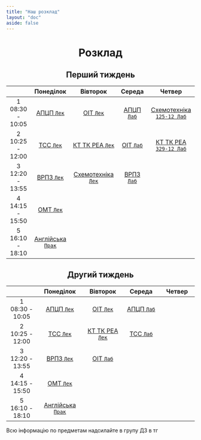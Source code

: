 ```yaml
---
title: "Наш розклад"
layout: "doc"
aside: false
---
```


<h1>Розклад</h1>

<h2 id="firstWeekH2">Перший тиждень</h2>

<div id="firstWeek">

|                    |              Понеділок              |                Вівторок                |           Середа           |                    Четвер                     |
| :----------------: | :---------------------------------: | :------------------------------------: | :------------------------: | :-------------------------------------------: |
| 1<br>08:30 - 10:05 |     [АПЦП `Лек`](/tasks/APTSP)      |        [ОІТ `Лек`](/tasks/OIT)         | [АПЦП `Лаб`](/tasks/APTSP) | [Схемотехніка `125-12 Лаб`](/tasks/circuitry) |
| 2<br>10:25 - 12:00 |       [ТСС `Лек`](/tasks/TSS)       |   [КТ ТК РЕА `Лек`](/tasks/KTTKREA)    |  [ОІТ `Лаб`](/tasks/OIT)   |   [КТ ТК РЕА `329-12 Лаб`](/tasks/KTTKREA)    |
| 3<br>12:20 - 13:55 |      [ВРПЗ `Лек`](/tasks/VRPZ)      | [Схемотехніка `Лек`](/tasks/circuitry) | [ВРПЗ `Лаб`](/tasks/VRPZ)  |                                               |
| 4<br>14:15 - 15:50 |       [ОМТ `Лек`](/tasks/OMT)       |                                        |                            |                                               |
| 5<br>16:10 - 18:10 | [Англійська `Прак`](/tasks/english) |                                        |                            |                                               |

</div>

<h2 id="secondWeekH2">Другий тиждень</h2>

<div id="secondWeek">

|                    |              Понеділок              |             Вівторок              |           Середа           | Четвер |
| :----------------: | :---------------------------------: | :-------------------------------: | :------------------------: | :----: |
| 1<br>08:30 - 10:05 |     [АПЦП `Лек`](/tasks/APTSP)      |      [ОІТ `Лек`](/tasks/OIT)      | [АПЦП `Лаб`](/tasks/APTSP) |        |
| 2<br>10:25 - 12:00 |       [ТСС `Лек`](/tasks/TSS)       | [КТ ТК РЕА `Лек`](/tasks/KTTKREA) |  [ТСС `Лаб`](/tasks/TSS)   |        |
| 3<br>12:20 - 13:55 |      [ВРПЗ `Лек`](/tasks/VRPZ)      |      [ОІТ `Лаб`](/tasks/OIT)      |                            |        |
| 4<br>14:15 - 15:50 |       [ОМТ `Лек`](/tasks/OMT)       |                                   |                            |        |
| 5<br>16:10 - 18:10 | [Англійська `Прак`](/tasks/english) |                                   |                            |        |

</div>

Всю інформацію по предметам надсилайте в групу ДЗ в тг

<script setup>
import { onMounted } from "vue"

onMounted(() => { 
    console.log("Ну і чого ти сюди дивишся, чортяка! Якщо ти хочеш допомогти зробити цей сайт краще, то пиши в телеграм: @Renat_TOP");
    try {
        checkWeekAndCouple()
        console.log(getUADate(year, month, date, 8, 30, 0))
        setInterval(() => {
            checkWeekAndCouple();
        }, 10000);
    } catch (e) {}
})

function getUADate(year, month, date, hours, minutes, secons) {
    return new Date(year, month, date, hours, minutes, secons).toLocaleString('en', {timeZone: 'Europe/Kyiv'});
}

const now = new Date(new Date().toLocaleString('en', {timeZone: 'Europe/Kyiv'}));
const year = now.getFullYear();
const month = now.getMonth();
const date = now.getDate();
const day = now.getDay();
const time = now.getTime();

function checkWeekAndCouple() {
    const firstWeek = document.getElementById('firstWeek');
    const secondWeek = document.getElementById('secondWeek');
    const currentWeek = getNowWeek() === 1 ? firstWeek : secondWeek;
    const nowCouple = getCouple();
    const table = currentWeek.getElementsByTagName("table")[0];
    table.style.border = "2px solid #059669";
    const weekDays = table.getElementsByTagName("td");
    if (nowCouple === -1) {
        let lastCouples = [21, 22, 23, 24];
        for (let i = 0; i < lastCouples.length; i++) {
            weekDays[lastCouples[i]].style.border = "1px solid var(--vp-c-divider)"
        }
    }
    else if (nowCouple) {
        weekDays[nowCouple - 6].style.border = "1px solid var(--vp-c-divider)"
        weekDays[nowCouple].style.border = "2px solid #059669";
    }
}

function getNowWeek() {
    const today = new Date(year, month, 0).getTime();
    const week = Math.round((time) / (1000 * 60 * 60 * 24 * 7));
    return week % 2 ? 1 : 2;
}

function getCouple() {
    // [sunday, monday, tuesday, wednesday, thursday, friday, saturday]
    const daysWithCouples = [[], [1, 6, 11, 16, 21], [2, 7, 12, 17, 22], [3, 8, 13, 18, 23], [4, 9, 14, 19, 24], [], []];

    if (now >= getUADate(year, month, date, 8, 30, 0) && now <= getUADate(year, month, date, 10, 5, 0))
        return daysWithCouples[day][0];
    else if (now >= getUADate(year, month, date, 10, 5, 0) && now <= getUADate(year, month, date, 12, 0, 0))
        return daysWithCouples[day][1];
    else if (now >= getUADate(year, month, date, 12, 0, 0) && now <= getUADate(year, month, date, 13, 55, 0))
        return daysWithCouples[day][2];
    else if (now >= getUADate(year, month, date, 13, 55, 0) && now <= getUADate(year, month, date, 15, 50, 0))
        return daysWithCouples[day][3];
    else if (now >= getUADate(year, month, date, 15, 50, 0) && now <= getUADate(year, month, date, 18, 10, 0))
        return daysWithCouples[day][4];
    else if (now > getUADate(year, month, date, 18, 10, 0) && now < getUADate(year, month, date, 8, 30, 0))
        return -1;
    else return 0;
}

</script>

<style scoped>
h1, h2 {
    text-align: center !important;
}

th {
    width: 1% !important;
}
</style>
